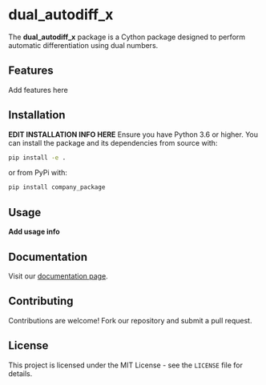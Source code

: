 # dual_autodiff_x

The **dual_autodiff_x** package is a Cython package designed to perform automatic differentiation using dual numbers.

## Features

Add features here

## Installation

**EDIT INSTALLATION INFO HERE**
Ensure you have Python 3.6 or higher. You can install the package and its dependencies from source with:

```bash
pip install -e .
```

or from PyPi with:

```bash
pip install company_package
```

## Usage

**Add usage info**

## Documentation

Visit our [documentation page](https://your-readthedocs-url-here).

## Contributing

Contributions are welcome! Fork our repository and submit a pull request.

## License

This project is licensed under the MIT License - see the `LICENSE` file for details.